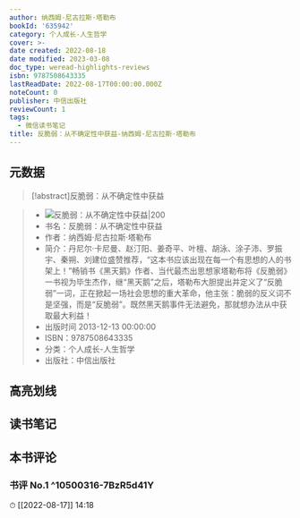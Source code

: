 ```yaml
---
author: 纳西姆·尼古拉斯·塔勒布
bookId: '635942'
category: 个人成长-人生哲学
cover: >-
date created: 2022-08-18
date modified: 2023-03-08
doc_type: weread-highlights-reviews
isbn: 9787508643335
lastReadDate: 2022-08-17T00:00:00.000Z
noteCount: 0
publisher: 中信出版社
reviewCount: 1
tags:
  - 微信读书笔记
title: 反脆弱：从不确定性中获益-纳西姆·尼古拉斯·塔勒布
---
```


## 元数据

>[!abstract]反脆弱：从不确定性中获益

> - ![反脆弱：从不确定性中获益|200](https://wfqqreader-1252317822.image.myqcloud.com/cover/942/635942/t7_635942.jpg)
> - 书名：反脆弱：从不确定性中获益
> - 作者：纳西姆·尼古拉斯·塔勒布
> - 简介：丹尼尔·卡尼曼、赵汀阳、姜奇平、叶檀、胡泳、涂子沛、罗振宇、秦朔、刘建位盛赞推荐，“这本书应该出现在每一个有思想的人的书架上！”畅销书《黑天鹅》作者、当代最杰出思想家塔勒布将《反脆弱》一书视为毕生杰作，继“黑天鹅”之后，塔勒布大胆提出并定义了“反脆弱”一词，正在掀起一场社会思想的重大革命，他主张：脆弱的反义词不是坚强，而是“反脆弱”。既然黑天鹅事件无法避免，那就想办法从中获取最大利益！
> - 出版时间 2013-12-13 00:00:00
> - ISBN：9787508643335
> - 分类：个人成长-人生哲学
> - 出版社：中信出版社

## 高亮划线

## 读书笔记

## 本书评论

### 书评 No.1 ^10500316-7BzR5d41Y

⏱ [[2022-08-17]] 14:18
